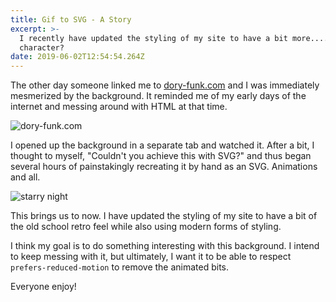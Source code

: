 ```yaml
---
title: Gif to SVG - A Story
excerpt: >-
  I recently have updated the styling of my site to have a bit more....
  character?
date: 2019-06-02T12:54:54.264Z
---
```

The other day someone linked me to [dory-funk.com](http://www.dory-funk.com/) and I was immediately mesmerized by the background. It reminded me of my early days of the internet and messing around with HTML at that time.

![dory-funk.com](/uploads/dory-funk-com.png)

I opened up the background in a separate tab and watched it. After a bit, I thought to myself, "Couldn't you achieve this with SVG?" and thus began several hours of painstakingly recreating it by hand as an SVG. Animations and all.

![starry night](/uploads/starry-night.svg)

This brings us to now. I have updated the styling of my site to have a bit of the old school retro feel while also using modern forms of styling.

I think my goal is to do something interesting with this background. I intend to keep messing with it, but ultimately, I want it to be able to respect `prefers-reduced-motion` to remove the animated bits.

Everyone enjoy!
